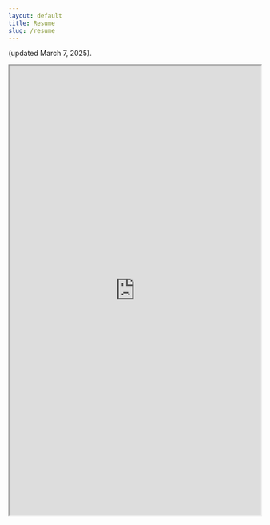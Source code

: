 ```yaml
---
layout: default
title: Resume
slug: /resume
---
```


(updated March 7, 2025).
<iframe src="https://docs.google.com/document/d/1VckYTgFu828wopLDL-MNiqG2XwU2JOEq/preview" width="100%" height="900" allow="autoplay"></iframe>
